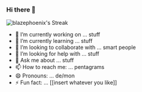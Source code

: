 ### Hi there 👋

![blazephoenix's Streak](https://github-readme-streak-stats.herokuapp.com/?user=blazephoenix&theme=vue-dark&hide_border=true)

- 🔭 I’m currently working on ... stuff
- 🌱 I’m currently learning ... stuff
- 👯 I’m looking to collaborate with ... smart people
- 🤔 I’m looking for help with ... stuff
- 💬 Ask me about ... stuff
- 📫 How to reach me: ... pentagrams
- 😄 Pronouns: ... de/mon
- ⚡ Fun fact: ... [[insert whatever you like]]

